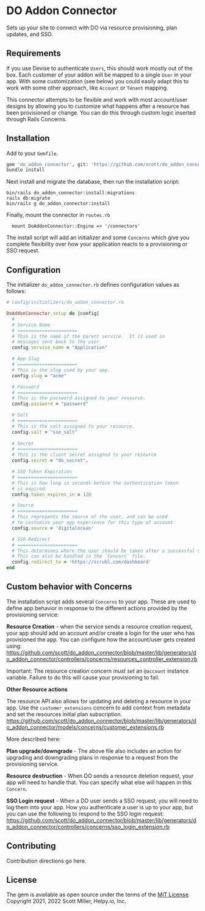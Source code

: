 # DO Addon Connector

Sets up your site to connect with DO via resource provisioning, plan updates, and SSO.

## Requirements

If you use Devise to authenticate `Users`, this should work mostly out of the box.  Each customer of your addon will be mapped to a single `User` in your app. With some customization (see below) you could easily adapt this to work with some other approach, like `Account` or `Tenant` mapping.

This connector attempts to be flexible and work with most account/user designs by allowing you to customize what happens after a resource has been provisioned or change.  You can do this through custom logic inserted through Rails Concerns.

## Installation

Add to your `Gemfile`.

``` bash
gem 'do_addon_connector', git: 'https://github.com/scott/do_addon_connector'
bundle install
```

Next install and migrate the database, then run the installation script:

```
bin/rails do_addon_connector:install:migrations
rails db:migrate
bin/rails g do_addon_connector:install
```

Finally, mount the connector in `routes.rb`
```
  mount DoAddonConnector::Engine => '/connectors'
```

The install script will add an initializer and some `Concerns` which give you complete flexibility over how your application reacts to a provisioning or SSO request. 

## Configuration

The initializer `do_addon_connector.rb` defines configuration values as follows:

``` ruby
# config/initializers/do_addon_connector.rb

DoAddonConnector.setup do |config|
  # 
  # Service Name
  # ======================
  # This is the name of the parent service.  It is used in
  # messages sent back to the user 
  config.service_name = "Application"

  # App Slug
  # ======================
  # This is the slug used by your app.
  config.slug = "acme"

  # Password
  # ======================
  # This is the password assigned to your resource.
  config.password = "password" 

  # Salt
  # ======================
  # This is the salt assigned to your resource.
  config.salt = "sso_salt"
  
  # Secret
  # ======================
  # This is the client secret assigned to your resource
  config.secret = "do_secret".

  # SSO Token Expiration
  # ======================
  # This is how long in seconds before the authentication token 
  # is expired.
  config.token_expires_in = 120

  # Source
  # ======================
  # This represents the source of the user, and can be used
  # to customize your app experience for this type of account.
  config.source = 'digitalocean'

  # SSO Redirect
  # ======================
  # This determines where the user should be taken after a successful SSO.
  # This can also be handled in the `Concern` file.
  config.redirect_to = 'https://scrubl.com/dashboard'
end

```
## Custom behavior with Concerns

The installation script adds several `Concerns` to your app.  These are used to define app behavior in response to the different actions provided by the provisioning service:

**Resource Creation** - when the service sends a resource creation request, your app should add an account and/or create a login for the user who has provisioned the app.  You can configure how the account/user gets created using: https://github.com/scott/do_addon_connector/blob/master/lib/generators/do_addon_connector/controllers/concerns/resources_controller_extension.rb

Important: The resource creation concern *must set* an `@account` instance variable.  Failure to do this will cause your provisioning to fail.

**Other Resource actions**

The resource API also allows for updating and deleting a resource in your app. Use the `customer_extensions` concern to add context from metadata and set the resources initial plan subscription. https://github.com/scott/do_addon_connector/blob/master/lib/generators/do_addon_connector/models/concerns/customer_extensions.rb

More described here:

**Plan upgrade/downgrade** - The above file also includes an action for upgrading and downgrading plans in response to a request from the provisioning service.

**Resource destruction** - When DO sends a resource deletion request, your app will need to handle that.  You can specify what else will happen in this `Concern`.

**SSO Login request** - When a DO user sends a SSO request, you will need to log them into your app. How you authenticate a user is up to your app, but you can use the following to respond to the SSO login request: https://github.com/scott/do_addon_connector/blob/master/lib/generators/do_addon_connector/controllers/concerns/sso_login_extension.rb


## Contributing
Contribution directions go here.

## License
The gem is available as open source under the terms of the [MIT License](https://opensource.org/licenses/MIT). Copyright 2021, 2022 Scott Miller, Helpy.io, Inc.

